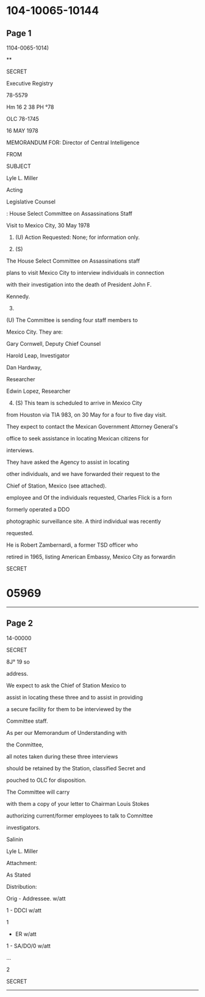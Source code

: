 # 104-10065-10144

## Page 1

1104-0065-1014)

**

SECRET

Executive Registry

78-5579

Hm 16 2 38 PH °78

OLC 78-1745

16 MAY 1978

MEMORANDUM FOR: Director of Central Intelligence

FROM

SUBJECT

Lyle L. Miller

Acting

Legislative Counsel

: House Select Committee on Assassinations Staff

Visit to Mexico City, 30 May 1978

1. (U) Action Requested: None; for information only.

2. (S)

The House Select Committee on Assassinations staff

plans to visit Mexico City to interview individuals in connection

with their investigation into the death of President John F.

Kennedy.

3.

(U) The Committee is sending four staff members to

Mexico City. They are:

Gary Cornwell, Deputy Chief Counsel

Harold Leap, Investigator

Dan Hardway,

Researcher

Edwin Lopez, Researcher

4. (S) This team is scheduled to arrive in Mexico City

from Houston via TIA 983, on 30 May for a four to five day visit.

They expect to contact the Mexican Government Attorney General's

office to seek assistance in locating Mexican citizens for

interviews.

They have asked the Agency to assist in locating

other individuals, and we have forwarded their request to the

Chief of Station, Mexico (see attached).

employee and Of the individuals requested, Charles Flick is a forn

formerly operated a DDO

photographic surveillance site. A third individual was recently

requested.

He is Robert Zambernardi, a former TSD officer who

retired in 1965, listing American Embassy, Mexico City as forwardin

SECRET

# 05969

---

## Page 2

14-00000

SECRET

8J° 19 so

address.

We expect to ask the Chief of Station Mexico to

assist in locating these three and to assist in providing

a secure facility for them to be interviewed by the

Committee staff.

As per our Memorandum of Understanding with

the Conmittee,

all notes taken during these three interviews

should be retained by the Station, classified Secret and

pouched to OLC for disposition.

The Committee will carry

with them a copy of your letter to Chairman Louis Stokes

authorizing current/former employees to talk to Comnittee

investigators.

Salinin

Lyle L. Miller

Attachment:

As Stated

Distribution:

Orig - Addressee. w/att

1 - DDCI w/att

1

- ER w/att

1 - SA/DO/0 w/att

...

2

SECRET

---

